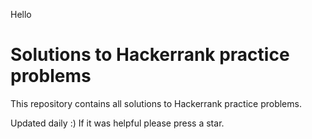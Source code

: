 <html>
  <head>
  </head>
  <body>
    <p>Hello</p>
  </body>
  </html>
  
# Solutions to Hackerrank practice problems
This repository contains all solutions to Hackerrank practice problems.

Updated daily :) If it was helpful please press a star.
